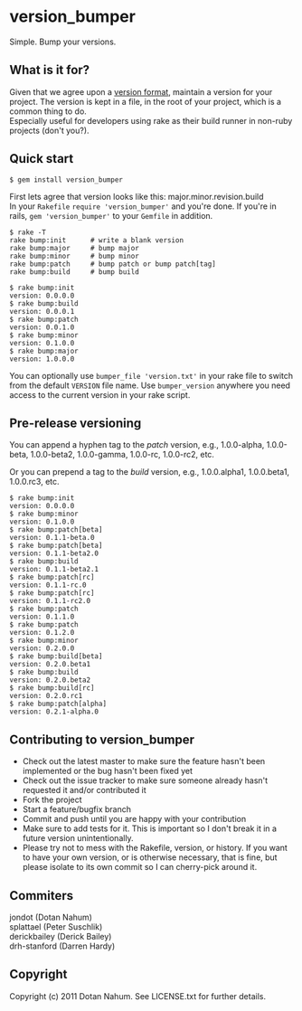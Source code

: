version_bumper
==============

Simple. Bump your versions.

What is it for?
---------------
Given that we agree upon a [version format][1], maintain a version for your project. The version is kept in a file, in the root of your project, which is a common thing to do.  
Especially useful for developers using rake as their build runner in non-ruby projects (don't you?).



Quick start
-----------
    $ gem install version_bumper

First lets agree that version looks like this: major.minor.revision.build  
In your `Rakefile` `require 'version_bumper'` and you're done. If you're in rails, `gem 'version_bumper'` to your `Gemfile` in addition.
  
    $ rake -T
    rake bump:init      # write a blank version
    rake bump:major     # bump major
    rake bump:minor     # bump minor
    rake bump:patch     # bump patch or bump patch[tag]
    rake bump:build     # bump build
    
    $ rake bump:init
    version: 0.0.0.0
    $ rake bump:build
    version: 0.0.0.1
    $ rake bump:patch
    version: 0.0.1.0
    $ rake bump:minor
    version: 0.1.0.0
    $ rake bump:major
    version: 1.0.0.0
    

You can optionally use `bumper_file 'version.txt'` in your rake file to switch from the default `VERSION` file name.
Use `bumper_version` anywhere you need access to the current version in your rake script.

Pre-release versioning
----------------------

You can append a hyphen tag to the *patch* version, e.g., 1.0.0-alpha, 1.0.0-beta, 1.0.0-beta2, 1.0.0-gamma, 1.0.0-rc, 1.0.0-rc2, etc.

Or you can prepend a tag to the *build* version, e.g., 1.0.0.alpha1, 1.0.0.beta1, 1.0.0.rc3, etc.

    $ rake bump:init
    version: 0.0.0.0
    $ rake bump:minor
    version: 0.1.0.0
    $ rake bump:patch[beta]
    version: 0.1.1-beta.0
    $ rake bump:patch[beta]
    version: 0.1.1-beta2.0
    $ rake bump:build
    version: 0.1.1-beta2.1
    $ rake bump:patch[rc]
    version: 0.1.1-rc.0
    $ rake bump:patch[rc]
    version: 0.1.1-rc2.0
    $ rake bump:patch
    version: 0.1.1.0
    $ rake bump:patch
    version: 0.1.2.0
    $ rake bump:minor
    version: 0.2.0.0
    $ rake bump:build[beta]
    version: 0.2.0.beta1
    $ rake bump:build
    version: 0.2.0.beta2
    $ rake bump:build[rc]
    version: 0.2.0.rc1
    $ rake bump:patch[alpha]
    version: 0.2.1-alpha.0

Contributing to version_bumper
------------------------------
 
* Check out the latest master to make sure the feature hasn't been implemented or the bug hasn't been fixed yet
* Check out the issue tracker to make sure someone already hasn't requested it and/or contributed it
* Fork the project
* Start a feature/bugfix branch
* Commit and push until you are happy with your contribution
* Make sure to add tests for it. This is important so I don't break it in a future version unintentionally.
* Please try not to mess with the Rakefile, version, or history. If you want to have your own version, or is otherwise necessary, that is fine, but please isolate to its own commit so I can cherry-pick around it.

Commiters
---------
jondot (Dotan Nahum)  
splattael (Peter Suschlik)  
derickbailey (Derick Bailey)  
drh-stanford (Darren Hardy)  


Copyright
---------

Copyright (c) 2011 Dotan Nahum. See LICENSE.txt for
further details.



[1]: http://semver.org
